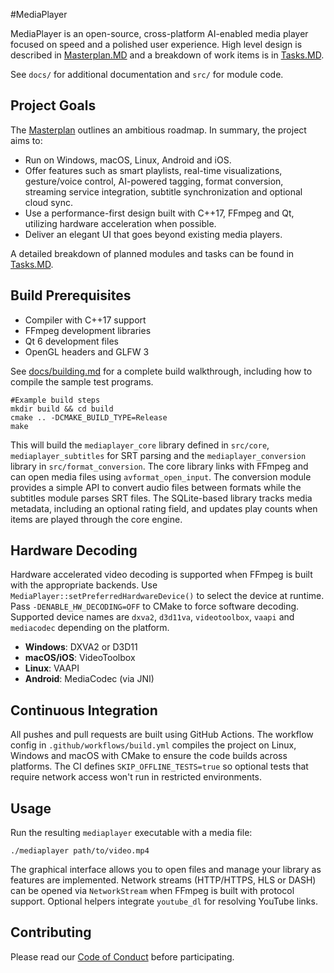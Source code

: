 #MediaPlayer

MediaPlayer is an open-source, cross-platform AI-enabled media player focused on speed and a polished user experience.
High level design is described in [Masterplan.MD](Masterplan.MD) and a breakdown of work items is in [Tasks.MD](Tasks.MD).

See `docs/` for additional documentation and `src/` for module code.

## Project Goals

The [Masterplan](Masterplan.MD) outlines an ambitious roadmap. In summary, the project aims to:

- Run on Windows, macOS, Linux, Android and iOS.
- Offer features such as smart playlists, real-time visualizations, gesture/voice control, AI-powered tagging, format conversion, streaming service integration, subtitle synchronization and optional cloud sync.
- Use a performance-first design built with C++17, FFmpeg and Qt, utilizing hardware acceleration when possible.
- Deliver an elegant UI that goes beyond existing media players.

A detailed breakdown of planned modules and tasks can be found in [Tasks.MD](Tasks.MD).

## Build Prerequisites

- Compiler with C++17 support
- FFmpeg development libraries
- Qt 6 development files
- OpenGL headers and GLFW 3

See [docs/building.md](docs/building.md) for a complete build walkthrough,
including how to compile the sample test programs.

```
#Example build steps
mkdir build && cd build
cmake .. -DCMAKE_BUILD_TYPE=Release
make
```

This will build the `mediaplayer_core` library defined in `src/core`,
`mediaplayer_subtitles` for SRT parsing and the
`mediaplayer_conversion` library in `src/format_conversion`.
The core library links with FFmpeg and can open media files using
`avformat_open_input`. The conversion module provides a simple API to
convert audio files between formats while the subtitles module parses
SRT files.
The SQLite-based library tracks media metadata, including an optional rating
field, and updates play counts when items are played through the core engine.

## Hardware Decoding

Hardware accelerated video decoding is supported when FFmpeg is built with the
appropriate backends. Use `MediaPlayer::setPreferredHardwareDevice()` to select
the device at runtime. Pass `-DENABLE_HW_DECODING=OFF` to CMake to force
software decoding.
Supported device names are `dxva2`, `d3d11va`, `videotoolbox`, `vaapi` and
`mediacodec` depending on the platform.

- **Windows**: DXVA2 or D3D11
- **macOS/iOS**: VideoToolbox
- **Linux**: VAAPI
- **Android**: MediaCodec (via JNI)

## Continuous Integration

All pushes and pull requests are built using GitHub Actions. The workflow
config in `.github/workflows/build.yml` compiles the project on Linux,
Windows and macOS with CMake to ensure the code builds across platforms.
The CI defines `SKIP_OFFLINE_TESTS=true` so optional tests that require
network access won't run in restricted environments.

## Usage

Run the resulting `mediaplayer` executable with a media file:

```
./mediaplayer path/to/video.mp4
```

The graphical interface allows you to open files and manage your library as features are implemented.
Network streams (HTTP/HTTPS, HLS or DASH) can be opened via `NetworkStream` when FFmpeg is built with protocol support. Optional helpers integrate `youtube_dl` for resolving YouTube links.

## Contributing

Please read our [Code of Conduct](CODE_OF_CONDUCT.md) before participating.
